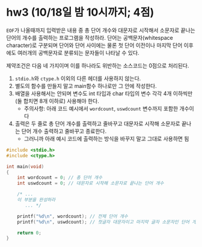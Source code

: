 # hw3 (10/18일 밤 10시까지; 4점)

`EOF`가 나올때까지 입력받은 내용 중 총 단어 개수와 대문자로 시작해서 소문자로 끝나는 단어의 개수를 출력하는 프로그램을 작성하라.
단어는 공백문자(whitespace character)로 구분되며 단어와 단어 사이에는 물론 첫 단어 이전이나 마지막 단어 이후에도 여러개의 공백문자로 분류되는 문자들이 나타날 수 있다.

제약조건은 다음 네 가지이며 이를 하나라도 위반하는 소스코드는 0점으로 처리된다.
 1. `stdio.h`와 `ctype.h` 이외의 다른 헤더를 사용하지 않는다.
 1. 별도의 함수를 만들지 말고 main함수 하나로만 그 안에 작성한다.
 1. 배열을 사용해서는 안되며 변수도 int 타입과 char 타입의 변수 각각 4개 이하씩만 (둘 합치면 8개 이하로) 사용해야 한다.
      * 주의사항: 아래 코드 예시에서 `wordcount`, `uswdcount` 변수까지 포함한 개수이다
 1. 출력은 두 줄로 총 단어 개수를 출력하고 줄바꾸고 대문자로 시작해 소문자로 끝나는 단어 개수 출력하고 줄바꾸고 종료한다.
      * 그러니까 아래 예시 코드에 출력하는 방식을 바꾸지 말고 그대로 사용하면 됨

```c
#include <stdio.h>
#include <ctype.h>

int main(void)
{
    int wordcount = 0; // 총 단어 개수
    int uswdcount = 0; // 대문자로 시작해 소문자로 끝나는 단어 개수

    /* ...
    이 부분을 완성하라
       ... */

    printf("%d\n", wordcount); // 전체 단어 개수
    printf("%d\n", uswdcount); // 첫글자 대문자이고 마지막 글자 소문자인 단어 개수

    return 0;
}

```
